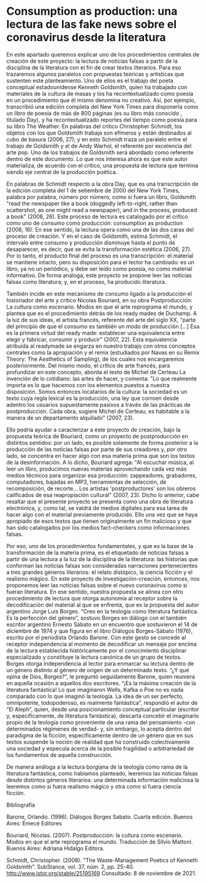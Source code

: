 # Consumption as production: una lectura de las fake news sobre el coronavirus desde la literatura

En este apartado queremos explicar uno de los procedimientos centrales de creación de este proyecto: la lectura de noticias falsas a partir de la disciplina de la literatura con el fin de crear textos literarios. Para eso trazaremos algunos paralelos con propuestas teóricas y artísticas que sustenten este planteamiento. Uno de ellos es el trabajo del poeta conceptual estadounidense Kenneth Goldsmith, quien ha trabajado con materiales de la cultura de masas y los ha recontextualizado como poesía en un procedimiento que él mismo denomina no creativo. Así, por ejemplo, transcribió una edición completa del New York Times para disponerla como un libro de poesía de más de 800 páginas (es su libro más conocido , titulado Day), y ha recontextualizado reportes del tiempo como poesía para su libro The Weather. En palabras del crítico Christopher Schmidt, los objetos con los que Goldsmith trabaja son efímeros y están destinados al cubo de basura (2006, 27); y en esto Schmidt traza un paralelo entre el trabajo de Goldsmith y el de Andy Warhol, el referente por excelencia del arte pop. Uno de los trabajos de Goldsmith será abordado como referente dentro de este documento. Lo que nos interesa ahora es que este autor materializa, de acuerdo con el crítico, una propuesta de lectura que termina siendo eje central de la producción poética.

En palabras de Schmidt respecto a la obra Day, que es una transcripción de la edición completa del 1 de setiembre de 2000 del New York Times, palabra por palabra, número por número, como si fuera un libro, Goldsmith "read the newspaper like a book (doggedly left-to-right, rather than scattershot, as one might read a newspaper), and in the process, produced a book" (2008, 26). Este proceso de lectura es catalogado por el crítico como uno de consumo como producción: consumption as production (2008, 16). En ese sentido, la lectura opera como una de las dos caras del proceso de creación. Y en el caso de Goldsmith, estima Schmidt, el intervalo entre consumo y producción disminuye hasta el punto de desaparecer, es decir, que se evita la transformación estética (2006, 27). Por lo tanto, el producto final del proceso es una transcripción: el material se mantiene intacto, pero su disposición para el lector ha cambiado: es un libro, ya no un periódico, y debe ser leído como poesía, no como material informativo. De forma análoga, este proyecto se propone leer las noticias falsas como literatura; y, en el proceso, ha producido literatura. 

También incide en este mecanismo de consumo ligado a la producción el historiador del arte y crítico Nicolas Bouriard, en su obra Postproducción: La cultura como escenario. Modos en que el arte reprograma el mundo, y plantea que es el procedimiento detrás de los ready mades de Duchamp. A la luz de sus ideas, el artista francés, referente del arte del siglo XX, "parte del principio de que el consumo es también un modo de producción [...] Esa es la primera virtud del ready made: establecer una equivalencia entre elegir y fabricar, consumir y producir" (2007, 22). Esta equivalencia atribuida al readymade se engarza en nuestro trabajo con otros conceptos centrales como la apropiación y el remix (estudiados por Navas en su Remix Theory: The Aesthetics of Sampling), de los cuales nos encargaremos posteriormente. Del mismo modo, el crítico de arte francés, para profundizar en este concepto, aborda el texto de Michel de Certeau La invención de lo cotidiano: las artes de hacer, y comenta: "Lo que realmente importa es lo que hacemos con los elementos puestos a nuestra disposición. Somos entonces locatarios de la cultura: la sociedad es un texto cuya regla lexical es la producción, una ley que corroen desde adentro los usuarios supuestamente pasivos a través de las prácticas de postproducción. Cada obra, sugiere Michel de Certeau, es habitable a la manera de un departamento alquilado" (2007, 23).
 
Ello podría ayudar a caracterizar a este proyecto de creación, bajo la propuesta teórica de Bouriard, como un proyecto de postproducción en distintos sentidos: por un lado, es posible solamente de forma posterior a la producción de las noticias falsas por parte de sus creadores y, por otro lado, se concentra en hacer algo con esa materia prima que son los textos de la desinformación. A lo dicho, Bouriard agrega: "Al escuchar música, al leer un libro, producimos nuevas materias aprovechando cada vez más medios técnicos para organizar esa producción: zappeadores, grabadores, computadores, bajadas en MP3, herramientas de selección, de recomposición, de recorte... Los artistas 'postproductores' son los obreros calificados de esa reapropiación cultural" (2007, 23). Dicho lo anterior, cabe resaltar que el presente proyecto se presenta como una obra de literatura electrónica, y, como tal, se valdrá de medios digitales para esa tarea de hacer algo con el material previamente producido. Ello una vez que se haya apropiado de esos textos que tienen originalmente un fin malicioso y que han sido catalogados por los medios fact-checkers como informaciones falsas.

Por eso, uno de los procedimientos fundamentales, y que es la base de la transformación de la materia prima, es el etiquetado de noticias falsas a partir de una lectura a la luz de la disciplina de la literatura: las historias que conforman las noticias falsas son consideradas narraciones pertenecientes a tres grandes géneros literarios: el relato distópico, la ciencia ficción y el realismo mágico. En este proyecto de investigación-creación, entonces, nos proponemos leer las noticias falsas sobre el nuevo coronavirus como si fueran literatura. En ese sentido, nuestra propuesta se alinea con otro procedimiento de lectura que otorga autonomía al receptor sobre la decodificación del material al que se enfrenta, que es la propuesta del autor argentino Jorge Luis Borges.
“Creo en la teología como literatura fantástica. Es la perfección del género”, sostuvo Borges en diálogo con el también escritor argentino Ernesto Sábato en un encuentro que sostuvieron el 14 de diciembre de 1974 y que figura en el libro Diálogos Borges-Sábato (1976), escrito por el periodista Orlando Barone. Con este gesto se concede al receptor independencia al momento de decodificar un mensaje por encima de la lectura establecida históricamente por el conocimiento disciplinar especializado y constituye la lectura canónica de un grupo de textos.  
Borges otorga independencia al lector para enmarcar su lectura dentro de un género distinto al género de origen de un determinado texto. “¿Y qué opina de Dios, Borges?”, le preguntó seguidamente Barone, quien reuniera en aquella ocasión a aquellos dos escritores. “¡Es la máxima creación de la literatura fantástica! Lo que imaginaron Wells, Kafka o Poe no es nada comparado con lo que imaginó la teología. La idea de un ser perfecto, omnipotente, todopoderoso, es realmente fantástica”, respondió el autor de “El Aleph”, quien, desde una posicionamiento conceptual particular (escritor y, específicamente, de literatura fantástica), descarta concebir el imaginario propio de la teología como proveniente de una rama del pensamiento -con determinados régimenes de verdad- y, sin embargo, lo acepta dentro del paradigma de la ficción, específicamente dentro de un género que en sus textos suspende la noción de realidad que ha construido colectivamente una sociedad y especula acerca de la posible fragilidad o arbitrariedad de los fundamentos de aquella construcción.

De manera análoga a la lectura borgiana de la teología como rama de la literatura fantástica, como habíamos planteado, leeremos las noticias falsas desde distintos géneros literarios: una determinada información maliciosa la leeremos como si fuera realismo mágico y otra como si fuera ciencia ficción.




Bibliografía

Barone, Orlando. (1996). Diálogos Borges Sabato. Cuarta edición. Buenos Aires: Emecé Editores 

Bouriard, Nicolas. (2007). Postproducción: la cultura como escenario. Modos en que el arte reprograma el mundo. Traducción de Silvio Mattoni. Buenos Aires: Adriana Hidalgo Editora.

Schmidt, Christopher. (2008). "The Waste-Management Poetics of Kenneth Goldsmith". SubStance, vol. 37, núm. 2, pp. 25-40. http://www.jstor.org/stable/25195169 Consultado: 8 de noviembre de 2021.
